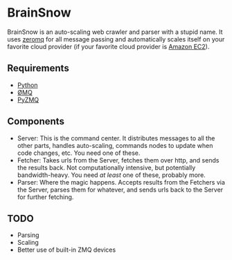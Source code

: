 BrainSnow
================

BrainSnow is an auto-scaling web crawler and parser with a stupid name. It uses <a href="http://zeromq.org/">zeromq</a> for all message passing and automatically scales itself on your favorite cloud provider (if your favorite cloud provider is <a href="http://aws.amazon.com/ec2/">Amazon EC2</a>).

Requirements
------------

* <a href="http://python.org/">Python</a>
* <a href="http://zeromq.org/">ØMQ</a>
* <a href="https://github.com/zeromq/pyzmq/">PyZMQ</a>

Components
----------

* Server: This is the command center. It distributes messages to all the other parts, handles auto-scaling, commands nodes to update when code changes, etc. You need one of these.
* Fetcher: Takes urls from the Server, fetches them over http, and sends the results back. Not computationally intensive, but potentially bandwidth-heavy. You need *at least* one of these, probably more.
* Parser: Where the magic happens. Accepts results from the Fetchers via the Server, parses them for whatever, and sends urls back to the Server for further fetching.

TODO
----

* Parsing
* Scaling
* Better use of built-in ZMQ devices
